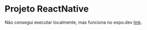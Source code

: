# Projeto ReactNative
Não consegui executar localmente, mas funciona no expo.dev [link](https://snack.expo.dev/@gabrieldavid22/projectpokedex).
